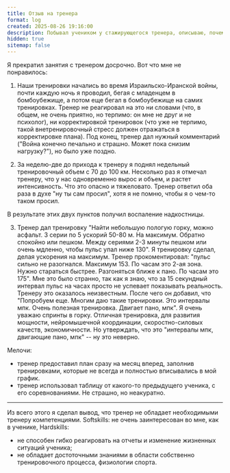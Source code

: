 ```yaml
---
title: Отзыв на тренера
format: log
created: 2025-08-26 19:16:00
description: Побывал учеником у стажирующегося тренера, описываю, почему остался недоволен результатом.
hidden: true
sitemap: false
---
```


Я прекратил занятия с тренером досрочно. Вот что мне не понравилось:

1. Наши тренировки начались во время Израильско-Иранской войны, почти каждую ночь я проводил, бегая с младенцем в бомбоубежище, а потом еще бегал в бомбоубежище на самих тренировках. Тренер не реагировал на это ни словами (что, в общем, не очень приятно, но терпимо: он мне не друг и не психолог), ни корректировкой тренировок (что уже не терпимо, такой внетренировочный стресс должен отражаться в корректировке плана). Под конец, тренер дал нужный комментарий ("Война конечно печально и страшно. Может пока снизим нагрузку?"), но было уже поздно.

2. За неделю-две до прихода к тренеру я поднял недельный тренировочный объем с 70 до 100 км. Несколько раз я отмечал тренеру, что у нас одновременно вырос и объем, и растет интенсивность. Что это опасно и тяжеловато. Тренер ответил оба раза в духе "ну ты сам просил", хотя я не помню, чтобы я о чем-то таком просил.

В результате этих двух пунктов получил воспаление надкостницы.

3. Тренер дал тренировку "Найти небольшую пологую горку, можно асфальт. 3 серии по 5 ускорий 50-80 м. На максимум. Обратно спокойно или пешком. Между сериями 2-3 минуты пешком или очень мдленно, чтобы пульс упал ниже 130".
Я тренировку сделал, делая ускорения на максимум. Тренер прокоментировал: "пульс сильно не разогнался. Максимум 153. По часам это 2-ая зона. Нужно стараться быстрее. Разгоняться ближе к пано. По часам это 175". Мне это было странно, так как я знаю, что за 15 секундный интервал пульс на часах просто не успевает показывать реальность. Тренеру это оказалось неизвестным. После чего он добавил, что "Попробуем еще. Многим даю такие тренировки. Это интервалы мпк. Очень полезная тренировка. Двигает пано, мпк". Я очень уважаю спринты в горку. Отличная тренировка, для развития мощности, нейромышечной координации, скоростно-силовых качеств,
экономичности. Но утверждать, что это "интервалы мпк, двигающие пано, мпк" -- ну это неверно.

Мелочи:
- тренер предоставил план сразу на месяц вперед, заполнив тренировками, которые не всегда и полностью вписывались в мой график.
- тренер использовал таблицу от какого-то предыдущего ученика, с его соревнованиями. Не страшно, но неакуратно.

---

Из всего этого я сделал вывод, что тренер не обладает необходимыми тренеру компетенциями.
Softskills: не очень заинтересован во мне, как в ученике,
Hardskills:
- не способен гибко реагировать на отчеты и изменение жизненных ситуаций ученика;
- не обладает достоточными знаниями в области собственно тренировочного процесса, физиологии спорта.
